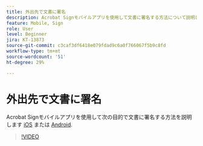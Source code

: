 ```yaml
---
title: 外出先で文書に署名
description: Acrobat Signモバイルアプリを使用して文書に署名する方法について説明します。
feature: Mobile, Sign
role: User
level: Beginner
jira: KT-13873
source-git-commit: c3caf3df6418e079fdad9c6a0f766067f5b9c8fd
workflow-type: tm+mt
source-wordcount: '51'
ht-degree: 29%

---
```


# 外出先で文書に署名

Acrobat Signモバイルアプリを使用して次の目的で文書に署名する方法を説明します [iOS](https://apps.apple.com/jp/app/adobe-sign/id481082197) または [Android](https://play.google.com/store/apps/details?id=com.adobe.echosign&amp;hl=ja).

>[!VIDEO](https://video.tv.adobe.com/v/3423957?quality=12&learn=on&hidetitle=true)
